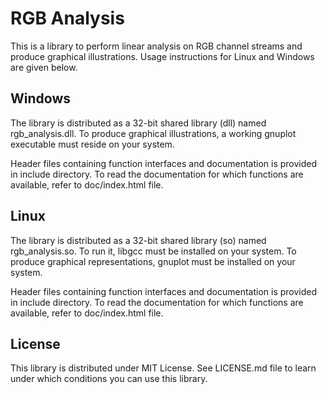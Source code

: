 # RGB Analysis
This is a library to perform linear analysis on RGB channel streams and
produce graphical illustrations. Usage instructions for Linux and Windows are
given below.

## Windows
The library is distributed as a 32-bit shared library (dll) named
rgb_analysis.dll. To produce graphical illustrations, a working gnuplot
executable must reside on your system.

Header files containing function interfaces and documentation is provided
in include directory. To read the documentation for which functions are
available, refer to doc/index.html file.

## Linux
The library is distributed as a 32-bit shared library (so) named
rgb_analysis.so.  To run it, libgcc must be installed on your system. To produce
graphical representations, gnuplot must be installed on your system.

Header files containing function interfaces and documentation is provided
in include directory. To read the documentation for which functions are
available, refer to doc/index.html file.

## License
This library is distributed under MIT License. See LICENSE.md file to learn
under which conditions you can use this library.

